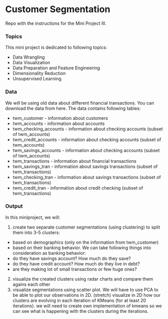 # Customer Segmentation

Repo with the instructions for the Mini Project III.

### Topics

This mini project is dedicated to following topics:

- Data Wrangling
- Data Visualization
- Data Preparation and Feature Engineering
- Dimensionality Reduction
- Unsupervised Learning

### Data

We will be using old data about different financial transactions. You can download the data from here. The data contains following tables:

- twm_customer - information about customers
- twm_accounts - information about accounts
- twm_checking_accounts - information about checking accounts (subset of twm_accounts)
- twm_credit_accounts - information about checking accounts (subset of twm_accounts)
- twm_savings_accounts - information about checking accounts (subset of twm_accounts)
- twm_transactions - information about financial transactions
- twm_savings_tran - information about savings transactions (subset of twm_transactions)
- twm_checking_tran - information about savings transactions (subset of twm_transactions)
- twm_credit_tran - information about credit checking (subset of twm_transactions)


### Output

In this miniproject, we will:

1. create two separate customer segmentations (using clustering) to split them into 3-5 clusters:
- based on demographics (only on the information from twm_customer)
- based on their banking behavior. We can take following things into consideration as banking behavior:
- do they have savings account? How much do they save?
- do they have credit account? How much do they live in debt?
- are they making lot of small transactions or few huge ones?
2. visualize the created clusters using radar charts and compare them agains each other
3. visualize segmentations using scatter plot. We will have to use PCA to be able to plot our observations in 2D.
(stretch) visualize in 2D how our clusters are evolving in each iteration of KMeans (for at least 20 iterations).
we will need to create own implementation of kmeans so we can see what is happening with the clusters during the iterations.
